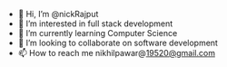 - 👋 Hi, I’m @nickRajput
- 👀 I’m interested in full stack development
- 🌱 I’m currently learning Computer Science
- 💞️ I’m looking to collaborate on software development
- 📫 How to reach me nikhilpawar@19520@gmail.com

<!---
nickRajput/nickRajput is a ✨ special ✨ repository because its `README.md` (this file) appears on your GitHub profile.
You can click the Preview link to take a look at your changes.
--->
